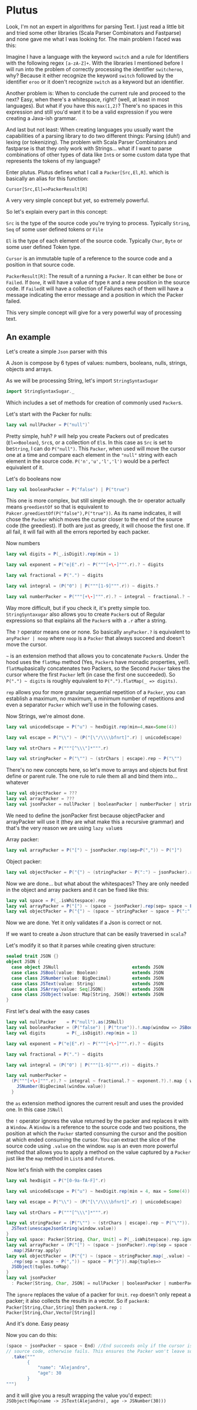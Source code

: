# Plutus

Look, I'm not an expert in algorithms for parsing Text. I just read a little bit and tried some other libraries (Scala Parser Combinators and Fastparse) and none gave me what I was looking for. The main problem I faced was this:

Imagine I have a language with the keyword `switch` and a rule for Identifiers with the following regex `[a-zA-Z]+`. With the libraries I mentioned before I will run into the problem of correctly processing the identifier `switcheroo`, why? Because it either recognize the keyword `switch` followed by the identifier `eroo` or it doen't recognize `switch` as a keyword but an identifier.

Another problem is: When to conclude the current rule and proceed to the next? Easy, when there's a whitespace, right? (well, at least in most languages). But what if you have this `max(1,2)`? There's no spaces in this expression and still you'd want it to be a valid expression if you were creating a Java-ish grammar.

And last but not least: When creating languages you usually want the capabilities of a parsing library to do two different things: Parsing (duh!) and lexing (or tokenizing). The problem with Scala Parser Combinators and fastparse is that they only work with Strings... what if I want to parse combinations of other types of data like `Int`s or some custom data type that represents the tokens of my language?

Enter plutus. Plutus defines what I call a `Packer[Src,El,R]`. which is basically an alias for this function:

`Cursor[Src,El]=>PackerResult[R]`

A very very simple concept but yet, so extremely powerful.

So let's explain every part in this concept:

`Src` is the type of the source code you're trying to process. Typically `String`, `Seq` of some user defined tokens or `File`

`El` is the type of each element of the source code. Typically `Char`, `Byte` or some user defined Token type.

`Cursor` is an immutable tuple of a reference to the source code and a position in that source code.

`PackerResult[R]`: The result of a running a `Packer`. It can either be `Done` or `Failed`. If `Done`, it will have a value of type `R` and a new position in the source code. If `Failed`it will have a collection of Failures each of them will have a message indicating the error message and a position in which the Packer failed.

This very simple concept will give for a very powerful way of processing text.

## An example

Let's create a simple `Json` parser with this

A Json is compose by 6 types of values: numbers, booleans, nulls, strings, objects and arrays.

As we will be processing String, let's import `StringSyntaxSugar`

```scala
import StringSyntaxSugar._
```

Which includes a set of methods for creation of commonly used `Packer`s. 

Let's start with the Packer for nulls:

```scala
lazy val nullPacker = P("null")`
```

Pretty simple, huh? `P` will help you create Packers out of predicates (`El=>Boolean`), `Src`s, or a collection of `El`s. In this case as `Src` is set to be`String`, I can do `P("null")`. This `Packer`, when used will move the cursor one at a time and compare each element in the `"null"` string with each element in the source code. `P('n','u','l','l')` would be a perfect equivalent of it.

Let's do booleans now

```scala
lazy val booleanPacker = P("false") | P("true")
```

This one is more complex, but still simple enough. the `Or` operator actually means `greediestOf` so that is equivalent to `Pakcer.greediestOf(P("false"),P("true"))`. As its name indicates, it will chose the `Packer` which moves the cursor closer to the end of the source code (the greediest). If both are just as greedy, it will choose the first one. If all fail, it will fail with all the errors reported by each packer.

Now numbers

```scala
lazy val digits = P(_.isDigit).rep(min = 1)

lazy val exponent = P("e|E".r) ~ P("""[+\-]""".r).? ~ digits

lazy val fractional = P(".") ~ digits

lazy val integral = (P("0") | P("""[1-9]""".r)) ~ digits.?

lazy val numberPacker = P("""[+\-]""".r).? ~ integral ~ fractional.? ~ exponent.?
```

Way more difficult, but if you check it, it's pretty simple too. `StringSyntaxugar` also allows you to create `Packer`s out of Regular expressions so that explains all the `Packer`s with a `.r` after a string.

The `?` operator means one or none. So basically `anyPacker.?` is equivalent to `anyPacker | noop` where `noop` is a `Packer` that always succeed and doesn't move the cursor.

`~` is an extension method that allows you to concatenate `Packer`s. Under the hood uses the `flatMap` method (Yes, `Packer`s have monadic properties, yei!). `flatMap`basically concatenates two Packers, so the Second `Packer` takes the cursor where the first `Packer` left (in case the first one succeeded).
So `P(".") ~ digits` is roughly equivalent to `P(".").flatMap(_ => digits)`.

`rep` allows you for more granular sequential repetition of a `Packer`, you can establish a maximum, no maximum, a minimum number of repetitions and even a separator `Packer` which we'll use in the following cases.

Now Strings, we're almost done.

```scala
lazy val unicodeEscape = P("u") ~ hexDigit.rep(min=4,max=Some(4))

lazy val escape = P("\\") ~ (P("[\"/\\\\bfnrt]".r) | unicodeEscape)

lazy val strChars = P("""[^\\\"]*""".r)

lazy val stringPacker = P("\"") ~ (strChars | escape).rep ~ P("\"")
```

There's no new concepts here, so let's move to arrays and objects but first define or parent rule. The one rule to rule them all and bind them into... whatever

```scala
lazy val objectPacker = ???
lazy val arrayPacker = ???
lazy val jsonPacker = nullPacker | booleanPacker | numberPacker | stringPacker | arrayPacker | objectPacker
```

We need to define the jsonPacker first because objectPacker and arrayPacker will use it (they are what make this a recursive grammar) and that's the very reason we are using `lazy val`ues

Array packer:

```scala
lazy val arrayPacker = P("[") ~ jsonPacker.rep(sep=P(",")) ~ P("]")
```

Object packer:

```scala
lazy val objectPacker = P("{") ~ (stringPacker ~ P(":") ~ jsonPacker).rep(sep=P(",")) ~ P("}")
```

Now we are done... but what about the whitespaces? They are only needed in the object and array packers and it can be fixed like this:

```scala
lazy val space = P(_.isWhitespace).rep
lazy val arrayPacker = P("[") ~ (space ~ jsonPacker).rep(sep= space ~ P(",")) ~ space ~ P("]")
lazy val objectPacker = P("{") ~ (space ~ stringPacker ~ space ~ P(":") ~ space jsonPacker).rep(sep=space ~ P(",")) ~ space ~ P("}")
```

Now we are done. Yet it only validates if a Json is correct or not.

If we want to create a Json structure that can be easily traversed in `scala`?

Let's modify it so that it parses while creating given structure:

```scala
sealed trait JSON {}
object JSON {
  case object JSNull                            extends JSON
  case class JSBool(value: Boolean)             extends JSON
  case class JSNumber(value: BigDecimal)        extends JSON
  case class JSText(value: String)              extends JSON
  case class JSArray(value: Seq[JSON])          extends JSON
  case class JSObject(value: Map[String, JSON]) extends JSON
}
```

First let's deal with the easy cases

```scala
lazy val nullPacker    = P("null").as(JSNull)
lazy val booleanPacker = (P("false") | P("true")).!.map(window => JSBool(window.value.toBoolean))
lazy val digits        = P(_.isDigit).rep(min = 1)

lazy val exponent = P("e|E".r) ~ P("""[+\-]""".r).? ~ digits

lazy val fractional = P(".") ~ digits

lazy val integral = (P("0") | P("""[1-9]""".r)) ~ digits.?

lazy val numberPacker =
  (P("""[+\-]""".r).? ~ integral ~ fractional.? ~ exponent.?).!.map { window =>
    JSNumber(BigDecimal(window.value))
  }
```

the `as` extension method ignores the current result and uses the provided one. In this case `JSNull`

the `!` operator ignores the value returned by the packer and replaces it with a `Window`. A `Window` is a reference to the source code and two positions, the position at which the `Packer` started consuming the cursor and the position at which ended consuming the cursor. You can extract the slice of the source code using `.value` on the window. `map` is an even more powerful method that allows you to apply a method on the value captured by a `Packer` just like the `map` method in `List`s and `Future`s.

Now let's finish with the complex cases

```scala
lazy val hexDigit = P("[0-9a-fA-F]".r)

lazy val unicodeEscape = P("u") ~ hexDigit.rep(min = 4, max = Some(4))

lazy val escape = P("\\") ~ (P("[\"/\\\\bfnrt]".r) | unicodeEscape)

lazy val strChars = P("""[^\\\"]*""".r)

lazy val stringPacker = (P("\"") ~ (strChars | escape).rep ~ P("\"")).!.map { window =>
  JSText(unescapeJsonString(window.value))
}
lazy val space: Packer[String, Char, Unit] = P(_.isWhitespace).rep.ignore
lazy val arrayPacker = (P("[") ~ (space ~ jsonPacker).rep(sep = space ~ P(",")) ~ space ~ P("]"))
  .map(JSArray.apply)
lazy val objectPacker = (P("{") ~ (space ~ stringPacker.map(_.value) ~ space ~ P(":") ~ space ~ jsonPacker)
  .rep(sep = space ~ P(",")) ~ space ~ P("}")).map{tuples=>
  JSObject(tuples.toMap)
}
lazy val jsonPacker
  : Packer[String, Char, JSON] = nullPacker | booleanPacker | numberPacker | stringPacker | arrayPacker | objectPacker
```

The `ignore` replaces the value of a packer for `Unit`. `rep` doesn't only repeat a packer; it also collects the results in a vector. So if `packerA: Packer[String,Char,String]` then `packerA.rep : Packer[String,Char,Vector[String]]`

And it's done. Easy peasy

Now you can do this:

```scala
(space ~ jsonPacker ~ space ~ End) //End succeeds only if the cursor is at the end of the
// source code, otherwise fails. This ensures the Packer won't leave some missing part
  .take("""
		{
			"name": "Alejandro",
			"age": 30
		}
""")
```

and it will give you a result wrapping the value you'd expect: `JSObject(Map(name -> JSText(Alejandro), age -> JSNumber(30)))`

